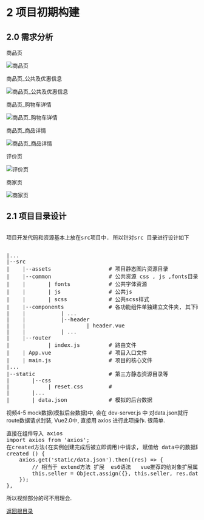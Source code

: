 # 2 项目初期构建
## 2.0 需求分析
<p>商品页</p>
<p><img src="https://github.com/zhanghoo/eleme/blob/master/Screenshots/20171015004.jpg" alt="商品页"></p>
<p>商品页_公共及优惠信息</p>
<p><img src="https://github.com/zhanghoo/eleme/blob/master/Screenshots/20171015005.jpg" alt="商品页_公共及优惠信息"></p>
<p>商品页_购物车详情</p>
<p><img src="https://github.com/zhanghoo/eleme/blob/master/Screenshots/20171015006.jpg" alt="商品页_购物车详情"></p>
<p>商品页_商品详情</p>
<p><img src="https://github.com/zhanghoo/eleme/blob/master/Screenshots/20171015007.jpg" alt="商品页_商品详情"></p>
<p>评价页</p>
<p><img src="https://github.com/zhanghoo/eleme/blob/master/Screenshots/20171015008.jpg" alt="评价页"></p>
<p>商家页</p>
<p><img src="https://github.com/zhanghoo/eleme/blob/master/Screenshots/20171015009.jpg" alt="商家页"></p>

## 2.1 项目目录设计
<pre>
<p>项目开发代码和资源基本上放在src项目中. 所以针对src 目录进行设计如下</p>
|...
|--src
|    |--assets                  # 项目静态图片资源目录
|    |--common                  # 公共资源 css , js ,fonts目录
|    |       | fonts            # 公共字体资源
|    |       | js               # 公共js
|    |       | scss             # 公共scss样式
|    |--components              # 各功能组件单独建立文件夹, 其下建立各个vue组件
|    |           | ...
|    |           |--header
|    |                   | header.vue
|    |           | ...
|    |--router
|            | index.js         # 路由文件
|    | App.vue                  # 项目入口文件
|    | main.js                  # 项目的核心文件
|...
|--static                       # 第三方静态资源目录等
|       |--css
|            | reset.css        # 
|       |...
|       | data.json             # 模拟的后台数据
</pre>
<div>视频4-5 mock数据(模拟后台数据)中, 会在 dev-server.js 中 对data.json就行 route数据请求封装, Vue2.0中, 直接用 axios 进行此项操作. 很简单.
<div> 
<pre>
直接在组件导入 axios
import axios from 'axios';
在created方法(在实例创建完成后被立即调用)中请求, 赋值给 data中的数据即可
created () {
    axios.get('static/data.json').then((res) => {
        // 相当于 extend方法 扩展  es6语法   vue推荐的给对象扩展属性方法
        this.seller = Object.assign({}, this.seller, res.data.seller);
    });
},
</pre>
</div>
所以视频部分的可不用理会. </div>

<p><a href="https://github.com/zhanghoo/eleme#eleme" title="返回根目录">返回根目录</a></p>